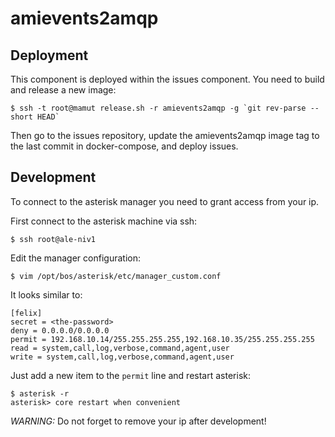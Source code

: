 # amievents2amqp

## Deployment
This component is deployed within the issues component. You need to build and release a new image:

```
$ ssh -t root@mamut release.sh -r amievents2amqp -g `git rev-parse --short HEAD`
```

Then go to the issues repository, update the amievents2amqp image tag to the last commit in docker-compose, and deploy issues.

## Development

To connect to the asterisk manager you need to grant access from your ip.

First connect to the asterisk machine via ssh:

```
$ ssh root@ale-niv1
```

Edit the manager configuration:

```
$ vim /opt/bos/asterisk/etc/manager_custom.conf
```

It looks similar to:

```
[felix]
secret = <the-password>
deny = 0.0.0.0/0.0.0.0
permit = 192.168.10.14/255.255.255.255,192.168.10.35/255.255.255.255
read = system,call,log,verbose,command,agent,user
write = system,call,log,verbose,command,agent,user
```

Just add a new item to the `permit` line and restart asterisk:

```
$ asterisk -r
asterisk> core restart when convenient
```

*WARNING:* Do not forget to remove your ip after development!
